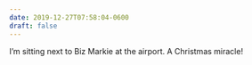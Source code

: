 ```yaml
---
date: 2019-12-27T07:58:04-0600
draft: false
---
```




I’m sitting next to Biz Markie at the airport. A Christmas miracle!




